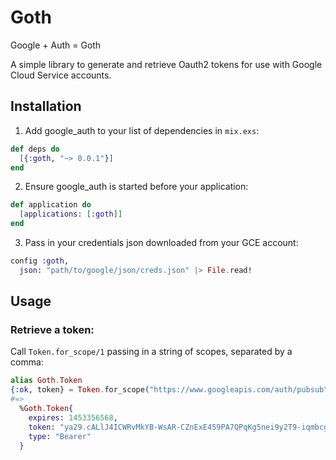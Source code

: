 # Goth
Google + Auth = Goth

A simple library to generate and retrieve Oauth2 tokens for use with Google Cloud Service accounts.

## Installation

1. Add google_auth to your list of dependencies in `mix.exs`:
  ```elixir
  def deps do
    [{:goth, "~> 0.0.1"}]
  end
  ```

2. Ensure google_auth is started before your application:
  ```elixir
  def application do
    [applications: [:goth]]
  end
  ```

3. Pass in your credentials json downloaded from your GCE account:
  ```elixir
  config :goth,
    json: "path/to/google/json/creds.json" |> File.read!
  ```

## Usage

### Retrieve a token:
Call `Token.for_scope/1` passing in a string of scopes, separated by a comma:
```elixir
alias Goth.Token
{:ok, token} = Token.for_scope("https://www.googleapis.com/auth/pubsub")
#=>
  %Goth.Token{
    expires: 1453356568,
    token: "ya29.cALlJ4ICWRvMkYB-WsAR-CZnExE459PA7QPqKg5nei9y2T9-iqmbcgxq8XrTATNn_BPim",
    type: "Bearer"
  }
```
